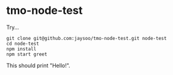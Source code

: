 # tmo-node-test

Try...

```
git clone git@github.com:jaysoo/tmo-node-test.git node-test
cd node-test
npm install
npm start greet
```

This should print "Hello!".
